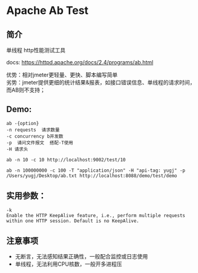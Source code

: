 # Apache Ab Test

## 简介
单线程 http性能测试工具

docs: https://httpd.apache.org/docs/2.4/programs/ab.html

优势：相对jmeter更轻量、更快、脚本编写简单  
劣势：jmeter提供更细的统计结果&报表，如接口错误信息、单线程的请求时间，而AB则不支持；

## Demo: 
```shell script
ab -{option}
-n requests  请求数量
-c concurrency b并发数
-p  请问文件报文  搭配-T使用
-H 请求头
```

```shell script
ab -n 10 -c 10 http://localhost:9002/test/10
```

```shell script
ab -n 100000000 -c 100 -T "application/json" -H "api-tag: yugj" -p /Users/yugj/Desktop/ab.txt http://localhost:8088/demo/test/demo
```

## 实用参数：
```
-k
Enable the HTTP KeepAlive feature, i.e., perform multiple requests within one HTTP session. Default is no KeepAlive.
```

## 注意事项
* 无断言，无法感知结果正确性，一般配合监控或日志使用
* 单线程，无法利用CPU核数，一般开多进程压
